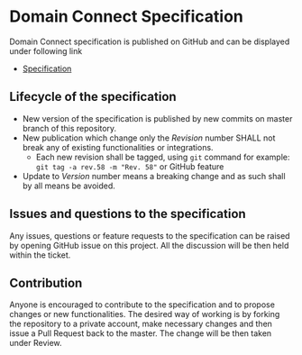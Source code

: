 # Domain Connect Specification

Domain Connect specification is published on GitHub and can be displayed under following link
* [Specification](Domain%20Connect%20Spec%20Draft.adoc)

## Lifecycle of the specification

* New version of the specification is published by new commits on master branch of this repository.
* New publication which change only the *Revision* number SHALL not break any of existing functionalities or integrations.
  * Each new revision shall be tagged, using `git` command for example: `git tag -a rev.58 -m "Rev. 58"` or GitHub feature
* Update to *Version* number means a breaking change and as such shall by all means be avoided.

## Issues and questions to the specification

Any issues, questions or feature requests to the specification can be raised by opening GitHub issue on this project.
All the discussion will be then held within the ticket.

## Contribution

Anyone is encouraged to contribute to the specification and to propose changes or new functionalities.
The desired way of working is by forking the repository to a private account, make necessary changes and then issue a Pull Request back to the master.
The change will be then taken under Review.
